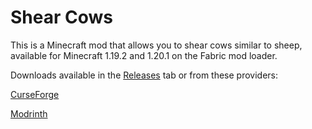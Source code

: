 # Shear Cows
This is a Minecraft mod that allows you to shear cows similar to sheep, available for Minecraft 1.19.2 and 1.20.1 on the Fabric mod loader.

Downloads available in the [Releases](https://github.com/TheStaticVoid/Shear-Cows/releases) tab or from these providers:

[CurseForge](https://curseforge.com/minecraft/mc-mods/shear-cows)

[Modrinth](https://modrinth.com/mod/shear-cows)
